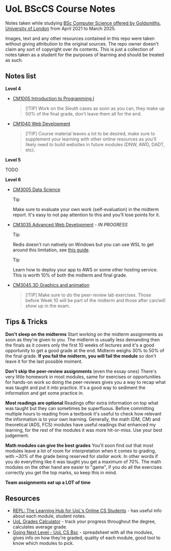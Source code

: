 # UoL BScCS Course Notes
Notes taken while studying [BSc Computer Science offered by Goldsmiths, University of London](https://www.london.ac.uk/study/courses/undergraduate/bsc-computer-science) from April 2021 to March 2025.

Images, text and any other resources contained in this repo were taken without giving attribution to the original sources. The repo owner doesn't claim any sort of copyright over its contents. This is just a collection of notes taken as a student for the purposes of learning and should be treated as such.

## Notes list

**Level 4**

- [CM1005 Introduction to Programming I](./Introduction%20to%20Programming%20I/sumary.md)
  > [!TIP] Work on the Sleuth cases as soon as you can, they make up 50% of the final grade, don't leave them all for the end.
- [CM1040 Web Development](./Web%20Development/summary.md)
  > [!TIP] Course material leaves a lot to be desired, make sure to supplement your learning with other online resources as you'll likely need to build websites in future modules (DNW, AWD, DADT, etc).

**Level 5**

TODO

**Level 6**
- [CM3005 Data Science](./Data%20Science/notes.md)
  >[!TIP]
  > Make sure to evaluate your own work (self-evaluation) in the midterm report. It's easy to not pay attention to this and you'll lose points for it.
- [CM3035 Advanced Web Development](./Advanced%20Web%20Development/summary.md) - *IN PROGRESS*
  > [!TIP]
  > Redis doesn't run natively on Windows but you can use WSL to get around this limitation, see [this guide](https://redis.io/docs/latest/operate/oss_and_stack/install/archive/install-redis/install-redis-on-windows/).

  > [!TIP]
  > Learn how to deploy your app to AWS or some other hosting service. This is worth 10% of both the midterm and final grade.
- [CM3045 3D Graphics and animation](./3D%20Graphics%20&%20Animation/summary.md)
  > [!TIP] Make sure to do the peer-review lab exercises. Those before Week 10 will be part of the midterm and those after can/will show up in the exam.

## Tips & Tricks

**Don't sleep on the midterms**
Start working on the midterm assignments as soon as they're given to you. The midterm is usually less demanding then the finals as it covers only the first 10 weeks of lectures and it's a good opportunity to get a good grade at the end. Midterm weighs 30% to 50% of the final grade. **If you fail the midterm, you will fail the module** so don't leave it for the last possible moment.

**Don't skip the peer-review assignments** (even the essay ones)
There's very little homework in most modules, same for exercises or opportunities for hands-on work so doing the peer-reviews gives you a way to recap what was taught and put it into practice. It's a good way to sediment the information and get some practice in.

**Most readings are optional**
Readings offer extra information on top what was taught but they can sometimes be superfluous. Before committing multiple hours to reading from a textbook it's useful to check how relevant the information is to your own learning. Generally, the math (DM, CM) and theoretical (ADS, FCS) modules have useful readings that enhanced my learning, for the rest of the modules it was more hit-or-miss. Use your best judgement.

**Math modules can give the best grades**
You'll soon find out that most modules leave a lot of room for interpretation when it comes to grading, with *~30%* of the grade being reserved for *stellar work*. In other words if you do everything like it was taught you get a maximum of 70%. The math modules on the other hand are easier to "game", if you do all the exercises correctly you get the top marks, so keep this in mind.

**Team assignments eat up a LOT of time**


## Resources

- [REPL: The Learning Hub for UoL's Online CS Students](https://world-class.github.io/REPL/) - has useful info about each module, student notes.
- [UoL Grades Calculator](https://uol-grades-calculator.readthedocs.io/en/latest/) - track your progress throughout the degree, calculates average grade.
- [Going Next Level - UoL CS Bsc](https://docs.google.com/spreadsheets/d/1vyRqV4BVxZx9nVJvLJtUYI19aAgChu-4aPunoVS7uAg/edit?usp=sharing) - spreadsheet with all the modules, gives info on how they're graded, quality of each module, good tool to know which modules to pick.